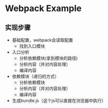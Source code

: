 # Webpack Example 

## 实现步骤

- 基础配置，webpack会读取配置
  * 找到⼊⼝模块
- ⼊⼝分析
  * 分析依赖模块(拿到模块的路径)
  * 分析内容（并对内容处理）
  * 编译内容
- 依赖模块（递归的⽅式）
  * 分析依赖模块
  * 分析内容（并对内容处理）
  * 编译内容
- ⽣成bundle.js（这个js可以直接在浏览器中执⾏）


